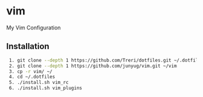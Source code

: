# vim
My Vim Configuration
## Installation

```sh
 1. git clone --depth 1 https://github.com/Treri/dotfiles.git ~/.dotfiles
 2. git clone --depth 1 https://github.com/junyug/vim.git ~/vim
 3. cp -r vim/ ~/
 4. cd ~/.dotfiles
 5. ./install.sh vim_rc
 6. ./install.sh vim_plugins
```

